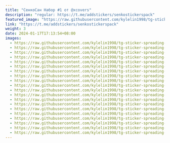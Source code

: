 ```yaml
---
title: "СенкоСан Набор #1 от @xcovers"
description: "regular: https://t.me/addstickers/senkostickerspack"
featured_image: "https://raw.githubusercontent.com/kylelin1998/tg-sticker-spreading-worldwide-images/main/img/03d77702-2e6f-4b29-93c7-3fd9d65e7b4f.jpg"
link: "https://t.me/addstickers/senkostickerspack"
weight: 3
date: 2024-01-17T17:13:54+08:00
images:
  - https://raw.githubusercontent.com/kylelin1998/tg-sticker-spreading-worldwide-images/main/img/03d77702-2e6f-4b29-93c7-3fd9d65e7b4f.jpg
  - https://raw.githubusercontent.com/kylelin1998/tg-sticker-spreading-worldwide-images/main/img/2fd4356d-fdfe-48a8-a8b1-49e7fa823e8d.jpg
  - https://raw.githubusercontent.com/kylelin1998/tg-sticker-spreading-worldwide-images/main/img/c6e2c4aa-9dbb-4f77-b4c9-b7dc33bbcec9.jpg
  - https://raw.githubusercontent.com/kylelin1998/tg-sticker-spreading-worldwide-images/main/img/cb0862f2-6d5d-4277-9af7-904a8ff00126.jpg
  - https://raw.githubusercontent.com/kylelin1998/tg-sticker-spreading-worldwide-images/main/img/d9cff7ad-d77b-44e2-910a-d87678709374.jpg
  - https://raw.githubusercontent.com/kylelin1998/tg-sticker-spreading-worldwide-images/main/img/49d2ad2e-cfe2-40ad-891c-383fb6824456.jpg
  - https://raw.githubusercontent.com/kylelin1998/tg-sticker-spreading-worldwide-images/main/img/6985a866-954d-41ea-a0ad-0dd7153dfb73.jpg
  - https://raw.githubusercontent.com/kylelin1998/tg-sticker-spreading-worldwide-images/main/img/b5eed3f9-b817-4735-906d-fbd5610fef5e.jpg
  - https://raw.githubusercontent.com/kylelin1998/tg-sticker-spreading-worldwide-images/main/img/7ff87f54-91a9-4118-91fe-7caca4f64408.jpg
  - https://raw.githubusercontent.com/kylelin1998/tg-sticker-spreading-worldwide-images/main/img/df804ddb-4ea0-413f-8f92-ca48049365a7.jpg
  - https://raw.githubusercontent.com/kylelin1998/tg-sticker-spreading-worldwide-images/main/img/5617999e-bc7d-42cc-aec4-61ea6b6bc495.jpg
  - https://raw.githubusercontent.com/kylelin1998/tg-sticker-spreading-worldwide-images/main/img/87dc73ce-b673-4691-a42b-1e5e14426e7d.jpg
  - https://raw.githubusercontent.com/kylelin1998/tg-sticker-spreading-worldwide-images/main/img/ec33bdb4-f57c-4bfb-b7e5-2d686d3a095e.jpg
  - https://raw.githubusercontent.com/kylelin1998/tg-sticker-spreading-worldwide-images/main/img/83d9fd18-e322-49e6-afad-5e3b2c742165.jpg
  - https://raw.githubusercontent.com/kylelin1998/tg-sticker-spreading-worldwide-images/main/img/f208b42f-4ddf-40b2-8b07-e80afd9979f8.jpg
  - https://raw.githubusercontent.com/kylelin1998/tg-sticker-spreading-worldwide-images/main/img/5fdb2c79-1ae7-41cd-8729-0adb1041d9f5.jpg
  - https://raw.githubusercontent.com/kylelin1998/tg-sticker-spreading-worldwide-images/main/img/e7406025-0e8a-4561-8046-a30c04c25b7f.jpg
  - https://raw.githubusercontent.com/kylelin1998/tg-sticker-spreading-worldwide-images/main/img/2e782229-371b-4bec-ba1f-d46a09d71bdd.jpg
  - https://raw.githubusercontent.com/kylelin1998/tg-sticker-spreading-worldwide-images/main/img/b400305d-dec6-409d-b12c-0782637130d3.jpg
  - https://raw.githubusercontent.com/kylelin1998/tg-sticker-spreading-worldwide-images/main/img/caae274b-f156-47ca-ab19-e8381a181b3f.jpg
---
```

